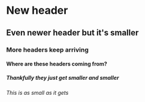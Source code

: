 # New header

## Even newer header but it's smaller

### More headers keep arriving

#### Where are these headers coming from?

##### Thankfully they just get smaller and smaller

###### This is as small as it gets
